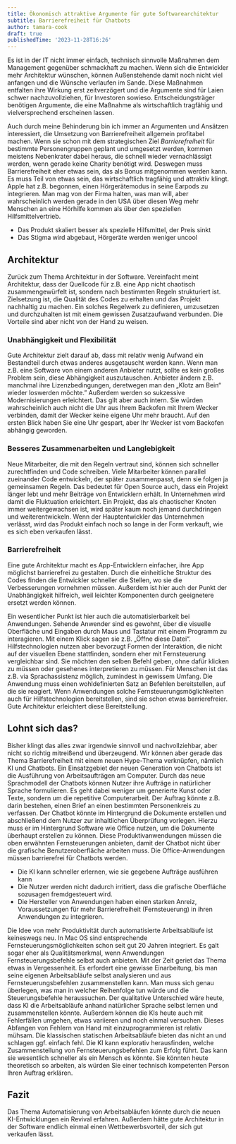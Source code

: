 ```yaml
---
title: Ökonomisch attraktive Argumente für gute Softwarearchitektur
subtitle: Barrierefreiheit für Chatbots
author: tamara-cook
draft: true
publishedTime: '2023-11-28T16:26'
---
```


Es ist in der IT nicht immer einfach, technisch sinnvolle Maßnahmen dem Management gegenüber schmackhaft zu machen.
Wenn sich die Entwickler mehr Architektur wünschen, können Außenstehende damit noch nicht viel anfangen und die Wünsche verlaufen im Sande.
Diese Maßnahmen entfalten ihre Wirkung erst zeitverzögert und die Argumente sind für Laien schwer nachzuvollziehen, für Investoren sowieso.
Entscheidungsträger benötigen Argumente, die eine Maßnahme als wirtschaftlich tragfähig und vielversprechend erscheinen lassen.

Auch durch meine Behinderung bin ich immer an Argumenten und Ansätzen interessiert, die Umsetzung von Barrierefreiheit allgemein profitabel machen.
Wenn sie schon mit dem strategischen Ziel _Barrierefreiheit_ für bestimmte Personengruppen geplant und umgesetzt werden,
kommen meistens Nebenkrater dabei heraus, die schnell wieder vernachlässigt werden, wenn gerade keine Charity benötigt wird.
Deswegen muss Barrierefreiheit eher etwas sein, das als Bonus mitgenommen werden kann.
Es muss Teil von etwas sein, das wirtschaftlich tragfähig und attraktiv klingt.
Apple hat z.B. begonnen, einen Hörgerätemodus in seine Earpods zu integrieren.
Man mag von der Firma halten, was man will,
aber wahrscheinlich werden gerade in den USA über diesen Weg mehr Menschen an eine Hörhilfe kommen als über den speziellen Hilfsmittelvertrieb.

- Das Produkt skaliert besser als spezielle Hilfsmittel, der Preis sinkt
- Das Stigma wird abgebaut, Hörgeräte werden weniger uncool

## Architektur

Zurück zum Thema Architektur in der Software.
Vereinfacht meint Architektur, dass der Quellcode für z.B. eine App nicht chaotisch zusammengewürfelt ist, sondern nach bestimmten Regeln strukturiert ist.
Zielsetzung ist, die Qualität des Codes zu erhalten und das Projekt nachhaltig zu machen.
Ein solches Regelwerk zu definieren, umzusetzen und durchzuhalten ist mit einem gewissen Zusatzaufwand verbunden.
Die Vorteile sind aber nicht von der Hand zu weisen.

### Unabhängigkeit und Flexibilität

Gute Architektur zielt darauf ab, dass mit relativ wenig Aufwand ein Bestandteil durch etwas anderes ausgetauscht werden kann.
Wenn man z.B. eine Software von einem anderen Anbieter nutzt, sollte es kein großes Problem sein, diese Abhängigkeit auszutauschen.
Anbieter ändern z.B. manchmal ihre Lizenzbedingungen, deretwegen man den „Klotz am Bein“ wieder loswerden möchte.”
Außerdem werden so sukzessive Modernisierungen erleichtert.
Das gilt aber auch intern.
Sie würden wahrscheinlich auch nicht die Uhr aus Ihrem Backofen mit Ihrem Wecker verbinden, damit der Wecker keine eigene Uhr mehr braucht.
Auf den ersten Blick haben Sie eine Uhr gespart, aber Ihr Wecker ist vom Backofen abhängig geworden.

### Besseres Zusammenarbeiten und Langlebigkeit

Neue Mitarbeiter, die mit den Regeln vertraut sind, können sich schneller zurechtfinden und Code schreiben.
Viele Mitarbeiter können parallel zueinander Code entwickeln, der später zusammenpasst, denn sie folgen ja gemeinsamen Regeln.
Das bedeutet für Open Source auch, dass ein Projekt länger lebt und mehr Beiträge von Entwicklern erhält.
In Unternehmen wird damit die Fluktuation erleichtert.
Ein Projekt, das als chaotischer Knoten immer weitergewachsen ist, wird später kaum noch jemand durchdringen und weiterentwickeln.
Wenn der Hauptentwickler das Unternehmen verlässt, wird das Produkt einfach noch so lange in der Form verkauft, wie es sich eben verkaufen lässt.

### Barrierefreiheit

Eine gute Architektur macht es App-Entwicklern einfacher, ihre App möglichst barrierefrei zu gestalten.
Durch die einheitliche Struktur des Codes finden die Entwickler schneller die Stellen, wo sie die Verbesserungen vornehmen müssen.
Außerdem ist hier auch der Punkt der Unabhängigkeit hilfreich, weil leichter Komponenten durch geeignetere ersetzt werden können.

Ein wesentlicher Punkt ist hier auch die automatisierbarkeit bei Anwendungen.
Sehende Anwender sind es gewohnt, über die visuelle Oberfläche und Eingaben durch Maus und Tastatur mit einem Programm zu interagieren.
Mit einem Klick sagen sie z.B. „Öffne diese Datei“.
Hilfstechnologien nutzen aber bevorzugt Formen der Interaktion, die nicht auf der visuellen Ebene stattfinden, sondern eher mit Fernsteuerung vergleichbar sind.
Sie möchten den selben Befehl geben, ohne dafür klicken zu müssen oder gesehenes interpretieren zu müssen.
Für Menschen ist das z.B. via Sprachassistenz möglich, zumindest in gewissem Umfang.
Die Anwendung muss einen wohldefinierten Satz an Befehlen bereitstellen, auf die sie reagiert.
Wenn Anwendungen solche Fernsteuerungsmöglichkeiten auch für Hilfstechnologien bereitstellen, sind sie schon etwas barrierefreier.
Gute Architektur erleichtert diese Bereitstellung.

## Lohnt sich das?

Bisher klingt das alles zwar irgendwie sinnvoll und nachvollziehbar, aber nicht so richtig mitreißend und überzeugend.
Wir können aber gerade das Thema Barrierefreiheit mit einem neuen Hype-Thema verknüpfen, nämlich KI und Chatbots.
Ein Einsatzgebiet der neuen Generation von Chatbots ist die Ausführung von Arbeitsaufträgen am Computer.
Durch das neue Sprachmodell der Chatbots können Nutzer ihre Aufträge in natürlicher Sprache formulieren.
Es geht dabei weniger um generierte Kunst oder Texte, sondern um die repetitive Computerarbeit.
Der Auftrag könnte z.B. darin bestehen, einen Brief an einen bestimmten Personenkreis zu verfassen.
Der Chatbot könnte im Hintergrund die Dokumente erstellen und abschließend dem Nutzer zur inhaltlichen Überprüfung vorlegen.
Hierzu muss er im Hintergrund Software wie Office nutzen, um die Dokumente überhaupt erstellen zu können.
Diese Produktivanwendungen müssen die oben erwähnten Fernsteuerungen anbieten, damit der Chatbot nicht über die grafische Benutzeroberfläche arbeiten muss.
Die Office-Anwendungen müssen barrierefrei für Chatbots werden.

- Die KI kann schneller erlernen, wie sie gegebene Aufträge ausführen kann
- Die Nutzer werden nicht dadurch irritiert, dass die grafische Oberfläche sozusagen fremdgesteuert wird.
- Die Hersteller von Anwendungen haben einen starken Anreiz, Voraussetzungen für mehr Barrierefreiheit (Fernsteuerung) in ihren Anwendungen zu integrieren.

Die Idee von mehr Produktivität durch automatisierte Arbeitsabläufe ist keineswegs neu.
In Mac OS sind entsprechende Fernsteuerungsmöglichkeiten schon seit gut 20 Jahren integriert.
Es galt sogar eher als Qualitätsmerkmal, wenn Anwendungen Fernsteuerungsbefehle selbst auch anbieten.
Mit der Zeit geriet das Thema etwas in Vergessenheit.
Es erfordert eine gewisse Einarbeitung, bis man seine eigenen Arbeitsabläufe selbst analysieren und aus Fernsteuerungsbefehlen zusammenstellen kann.
Man muss sich genau überlegen, was man in welcher Reihenfolge tun würde und die Steuerungsbefehle heraussuchen.
Der qualitative Unterschied wäre heute, dass KI die Arbeitsabläufe anhand natürlicher Sprache selbst lernen und zusammenstellen könnte.
Außerdem können die KIs heute auch mit Fehlerfällen umgehen, etwas variieren und noch einmal versuchen.
Dieses Abfangen von Fehlern von Hand mit einzuprogrammieren ist relativ mühsam.
Die klassischen statischen Arbeitsabläufe bieten das nicht an und schlagen ggf. einfach fehl.
Die KI kann explorativ herausfinden, welche Zusammenstellung von Fernsteuerungsbefehlen zum Erfolg führt.
Das kann sie wesentlich schneller als ein Mensch es könnte.
Sie könnten heute theoretisch so arbeiten, als würden Sie einer technisch kompetenten Person Ihren Auftrag erklären.

## Fazit

Das Thema Automatisierung von Arbeitsabläufen könnte durch die neuen KI-Entwicklungen ein Revival erfahren.
Außerdem hätte gute Architektur in der Software endlich einmal einen Wettbewerbsvorteil, der sich gut verkaufen lässt.
